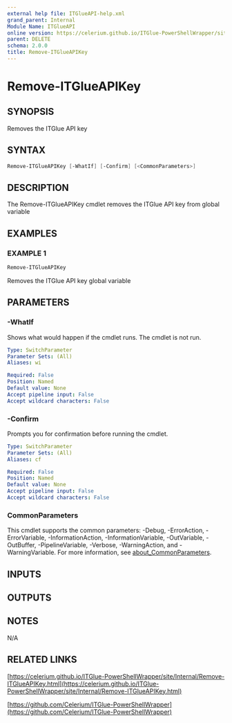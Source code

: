 ```yaml
---
external help file: ITGlueAPI-help.xml
grand_parent: Internal
Module Name: ITGlueAPI
online version: https://celerium.github.io/ITGlue-PowerShellWrapper/site/Internal/Remove-ITGlueAPIKey.html
parent: DELETE
schema: 2.0.0
title: Remove-ITGlueAPIKey
---
```


# Remove-ITGlueAPIKey

## SYNOPSIS
Removes the ITGlue API key

## SYNTAX

```powershell
Remove-ITGlueAPIKey [-WhatIf] [-Confirm] [<CommonParameters>]
```

## DESCRIPTION
The Remove-ITGlueAPIKey cmdlet removes the ITGlue API key from
global variable

## EXAMPLES

### EXAMPLE 1
```powershell
Remove-ITGlueAPIKey
```

Removes the ITGlue API key global variable

## PARAMETERS

### -WhatIf
Shows what would happen if the cmdlet runs.
The cmdlet is not run.

```yaml
Type: SwitchParameter
Parameter Sets: (All)
Aliases: wi

Required: False
Position: Named
Default value: None
Accept pipeline input: False
Accept wildcard characters: False
```

### -Confirm
Prompts you for confirmation before running the cmdlet.

```yaml
Type: SwitchParameter
Parameter Sets: (All)
Aliases: cf

Required: False
Position: Named
Default value: None
Accept pipeline input: False
Accept wildcard characters: False
```

### CommonParameters
This cmdlet supports the common parameters: -Debug, -ErrorAction, -ErrorVariable, -InformationAction, -InformationVariable, -OutVariable, -OutBuffer, -PipelineVariable, -Verbose, -WarningAction, and -WarningVariable. For more information, see [about_CommonParameters](http://go.microsoft.com/fwlink/?LinkID=113216).

## INPUTS

## OUTPUTS

## NOTES
N/A

## RELATED LINKS

[https://celerium.github.io/ITGlue-PowerShellWrapper/site/Internal/Remove-ITGlueAPIKey.html](https://celerium.github.io/ITGlue-PowerShellWrapper/site/Internal/Remove-ITGlueAPIKey.html)

[https://github.com/Celerium/ITGlue-PowerShellWrapper](https://github.com/Celerium/ITGlue-PowerShellWrapper)

